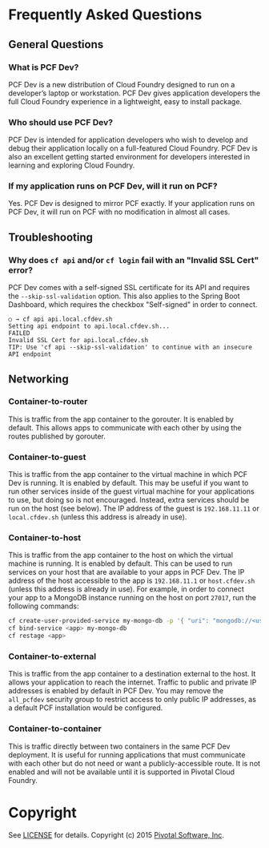 # Frequently Asked Questions

## General Questions

### What is PCF Dev?

PCF Dev is a new distribution of Cloud Foundry designed to run on a developer’s laptop or workstation.  PCF Dev gives application developers the full Cloud Foundry experience in a lightweight, easy to install package.

### Who should use PCF Dev?

PCF Dev is intended for application developers who wish to develop and debug their application locally on a full-featured Cloud Foundry.  PCF Dev is also an excellent getting started environment for developers interested in learning and exploring Cloud Foundry.

### If my application runs on PCF Dev, will it run on PCF?

Yes.  PCF Dev is designed to mirror PCF exactly.  If your application runs on PCF Dev, it will run on PCF with no modification in almost all cases.

## Troubleshooting

### Why does `cf api` and/or `cf login` fail with an "Invalid SSL Cert" error?

PCF Dev comes with a self-signed SSL certificate for its API and requires the `--skip-ssl-validation` option.  This also applies to the Spring Boot Dashboard, which requires the checkbox "Self-signed" in order to connect.

```
○ → cf api api.local.cfdev.sh
Setting api endpoint to api.local.cfdev.sh...
FAILED
Invalid SSL Cert for api.local.cfdev.sh
TIP: Use 'cf api --skip-ssl-validation' to continue with an insecure API endpoint
```

## Networking

### Container-to-router

This is traffic from the app container to the gorouter. It is enabled by default. This allows apps to communicate with each other by using the routes published by gorouter.

### Container-to-guest

This is traffic from the app container to the virtual machine in which PCF Dev is running. It is enabled by default. This may be useful if you want to run other services inside of the guest virtual machine for your applications to use, but doing so is not encouraged. Instead, extra services should be run on the host (see below). The IP address of the guest is `192.168.11.11` or `local.cfdev.sh` (unless this address is already in use).

### Container-to-host

This is traffic from the app container to the host on which the virtual machine is running. It is enabled by default. This can be used to run services on your host that are available to your apps in PCF Dev.  The IP address of the host accessible to the app is `192.168.11.1` or `host.cfdev.sh` (unless this address is already in use). For example, in order to connect your app to a MongoDB instance running on the host on port `27017`, run the following commands:

```bash
cf create-user-provided-service my-mongo-db -p '{ "uri": "mongodb://<username>:<password>@host.cfdev.sh:27017/<database>" }'
cf bind-service <app> my-mongo-db
cf restage <app>
```

### Container-to-external

This is traffic from the app container to a destination external to the host. It allows your application to reach the internet. Traffic to public and private IP addresses is enabled by default in PCF Dev. You may remove the `all_pcfdev` security group to restrict access to only public IP addresses, as a default PCF installation would be configured.

### Container-to-container

This is traffic directly between two containers in the same PCF Dev deployment. It is useful for running applications that must communicate with each other but do not need or want a publicly-accessible route. It is not enabled and will not be available until it is supported in Pivotal Cloud Foundry.

# Copyright

See [LICENSE](LICENSE) for details.
Copyright (c) 2015 [Pivotal Software, Inc](http://www.pivotal.io/).
